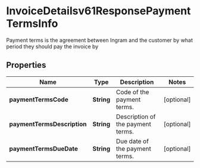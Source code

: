 

# InvoiceDetailsv61ResponsePaymentTermsInfo

Payment terms is the agreement between Ingram and the customer by what period they should pay the invoice by

## Properties

| Name | Type | Description | Notes |
|------------ | ------------- | ------------- | -------------|
|**paymentTermsCode** | **String** | Code of the payment terms. |  [optional] |
|**paymentTermsDescription** | **String** | Description of the payment terms. |  [optional] |
|**paymentTermsDueDate** | **String** | Due date of the payment terms. |  [optional] |



